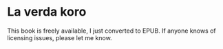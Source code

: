 # La verda koro

This book is freely available, I just converted to EPUB. If anyone knows of licensing issues, please let me know.
